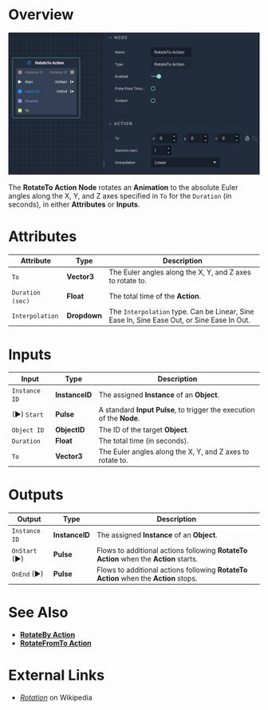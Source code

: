 # Overview

![The RotateTo Action Node.](../../.gitbook/assets/rotatetoaction.png)

The **RotateTo Action Node** rotates an **Animation** to the absolute Euler angles along the X, Y, and Z axes specified in `To` for the `Duration` (in seconds), in either **Attributes** or **Inputs**.

# Attributes

|Attribute|Type|Description|
|---|---|---|
|`To`|**Vector3**|The Euler angles along the X, Y, and Z axes to rotate to.|
|`Duration (sec)`|**Float**|The total time of the **Action**.|
|`Interpolation`|**Dropdown**|The `Interpolation` type. Can be Linear, Sine Ease In, Sine Ease Out, or Sine Ease In Out.|

# Inputs

|Input|Type|Description|
|---|---|---|
|`Instance ID`| **InstanceID** | The assigned **Instance** of an **Object**.|
|(►) `Start`|**Pulse**|A standard **Input Pulse**, to trigger the execution of the **Node**.|
|`Object ID`|**ObjectID**|The ID of the target **Object**.|
|`Duration`|**Float**|The total time (in seconds).|
|`To`|**Vector3**|The Euler angles along the X, Y, and Z axes to rotate to.|

# Outputs

|Output|Type|Description|
|---|---|---|
|`Instance ID`|**InstanceID**|The assigned **Instance** of an **Object**.|
|`OnStart` (►)|**Pulse**|Flows to additional actions following **RotateTo Action** when the **Action** starts.|
|`OnEnd` (►)|**Pulse**|Flows to additional actions following **RotateTo Action** when the **Action** stops.|

# See Also

* [**RotateBy Action**](rotatebyaction.md)
* [**RotateFromTo Action**](rotatefromtoaction.md)

# External Links

* [_Rotation_](https://en.wikipedia.org/wiki/Euler_angles) on Wikipedia

